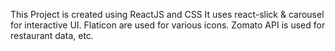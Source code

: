This Project is created using ReactJS and CSS
It uses react-slick & carousel for interactive UI.
Flaticon are used for various icons.
Zomato API is used for restaurant data, etc.
